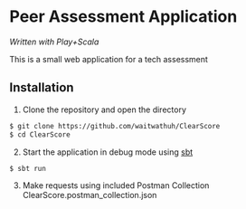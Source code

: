 # Peer Assessment Application

*Written with Play+Scala*

This is a small web application for a tech assessment

## Installation
1. Clone the repository and open the directory
```sh
$ git clone https://github.com/waitwathuh/ClearScore
$ cd ClearScore
```
2. Start the application in debug mode using [sbt](https://www.scala-sbt.org/)
```sh
$ sbt run
```
3. Make requests using included Postman Collection ClearScore.postman_collection.json